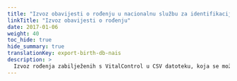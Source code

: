 ```yaml
---
title: "Izvoz obavijesti o rođenju u nacionalnu službu za identifikaciju životinja"
linkTitle: "Izvoz obavijesti o rođenju"
date: 2017-01-06
weight: 40
toc_hide: true
hide_summary: true
translationKey: export-birth-db-nais
description: >
  Izvoz rođenja zabilježenih s VitalControl u CSV datoteku, koja se može koristiti za masovno prijavljivanje zabilježenih rođenja nacionalnoj službi za identifikaciju životinja.
---
```

